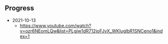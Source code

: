 ## Progress

- 2021-10-13
	- https://www.youtube.com/watch?v=ozr6NEomLQw&list=PLgjw1dR712joFJvX_WKIuglbR1SNCeno1&index=1